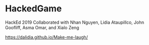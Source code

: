 # HackedGame
HackEd 2019
Collaborated with Nhan Nguyen, Lidia Ataupillco, John Goofliff, Asma Omar, and Xialo Zeng

https://dalidia.github.io/Make-me-laugh/
